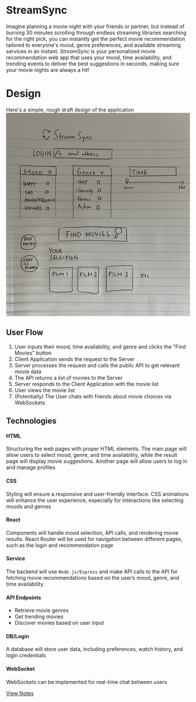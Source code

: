 # StreamSync
Imagine planning a movie night with your friends or partner, but instead of burning 30 minutes scrolling through endless streaming libraries searching for the right pick, you can instantly get the perfect movie recommendation tailored to everyone's mood, genre preferences, and available streaming services in an instant. *StreamSync* is your personalized movie recommendation web app that uses your mood, time availability, and trending events to deliver the best suggestions in seconds, making sure your movie nights are always a hit!

# Design 
Here's a simple, rough draft design of the application
![Mock](streamsync.jpeg) 

## User Flow
1. User inputs their mood, time availability, and genre and clicks the "Find Movies" button 
2. Client Application sends the request to the Server 
3. Server processes the request and calls the public API to get relevant movie data 
4. The API returns a list of movies to the Server 
5. Server responds to the Client Application with the movie list 
6. User views the movie list 
7. (Potentially) The User chats with friends about movie choices via WebSockets

## Technologies 
#### HTML
Structuring the web pages with proper HTML elements. The main page will allow users to select mood, genre, and time availability, while the result page will display movie suggestions. Another page will allow users to log in and manage profiles
#### CSS
Styling will ensure a responsive and user-friendly interface. CSS animations will enhance the user experience, especially for interactions like selecting moods and genres
#### React
Components will handle mood selection, API calls, and rendering movie results. React Router will be used for navigation between different pages, such as the login and recommendation page
#### Service
The backend will use `Node.js/Express` and make API calls to the API for fetching movie recommendations based on the user’s mood, genre, and time availability.
#### API Endpoints
- Retrieve movie genres
- Get trending movies
- Discover movies based on user input
#### DB/Login
A database will store user data, including preferences, watch history, and login credentials
#### WebSocket
WebSockets can be implemented for real-time chat between users


[View Notes](notes.md)
